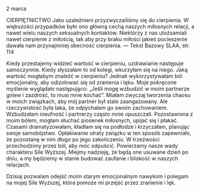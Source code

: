 2 marca

CIERPIĘTNICTWO
 Jako uzależnieni przyzwyczailiśmy się do cierpienia. W większości przypadków było ono główną cechą naszych miłosnych relacji, a nawet wielu naszych seksualnych kontaktów. Niektórzy z nas utożsamiali nawet cierpienie z miłością, tak aby przy braku miłości jakieś pocieszenie dawała nam przynajmniej obecność cierpienia. — Tekst Bazowy SLAA, str. 114

 Kiedy przestajemy widzieć wartość w cierpieniu, uzdrawianie następuje samoczynnie. Kiedy słyszałam to od kolegi, wkurzyłam się na niego. Jaką wartość mogłabym znaleźć w cierpieniu? Jednak wykorzystywałam ból emocjonalny, aby odizolować się od zranienia i lęku. Moje pokręcone myślenie wyglądało następująco: „Jeśli mogę wzbudzić w moim partnerze gniew i zazdrość, to musi mnie kochać”. Miałam zwyczaj tworzenia chaosu w moich związkach, aby mój partner był stale zaangażowany. Ale rzeczywistość była taka, że odpychałam go swoim zachowaniem. Wzbudzałam nieufność i partnerzy często mnie opuszczali. Pozostawiona z moim bólem, mogłam słuchać piosenek miłosnych, upijać się i płakać. Czasami dramatyzowałam, kładłam się na podłodze i krzyczałam, planując swoje samobójstwo. Opłakiwanie utraty związku w ten sposób zapewniało, że pozostanę w nim długo po jego zakończeniu. W trzeźwości przechodzimy przez ból, aby móc odpuścić. Powierzamy nasze wady charakteru Sile Wyższej. Miejmy nadzieję, że będą one usuwane dzień po dniu, a my będziemy w stanie budować zaufanie i bliskość w naszych relacjach.

 Dzisiaj pozwalam odejść moim starym emocjonalnym nawykom i polegam na mojej Sile Wyższej, która pomoże mi przejść przez zranienie i lęk.
